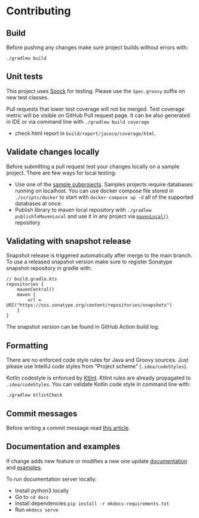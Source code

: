 # Contributing

## Build

Before pushing any changes make sure project builds without errors with:

```
./gradlew build
```

## Unit tests

This project uses [Spock](https://spockframework.org) for testing.
Please use the `Spec.groovy` suffix on new test classes.

Pull requests that lower test coverage will not be merged.
Test coverage metric will be visible on GitHub Pull request page.
It can be also generated in IDE or via command line with `./gradlew build coverage`

- check html report in `build/report/jacoco/coverage/html`.

## Validate changes locally

Before submitting a pull request test your changes locally on a sample project.
There are few ways for local testing:

- Use one of the [sample subprojects](https://github.com/coditory/sherlock-distributed-lock/tree/main/examples).
Samples projects require databases running on localhost. You can use docker compose file stored in `./scripts/docker`
to start with `docker-compose up -d` all of the supported databases at once.
- Publish library to maven local repository with `./gradlew publishToMavenLocal` and use it in any project
  via [`mavenLocal()`](https://docs.gradle.org/current/userguide/declaring_repositories.html#sub:maven_local) repository

## Validating with snapshot release

Snapshot release is triggered automatically after merge to the main branch.
To use a released snapshot version make sure to register Sonatype snapshot repository in gradle with:

```
// build.gradle.kts
repositories {
    mavenCentral()
    maven {
        url = URI("https://oss.sonatype.org/content/repositories/snapshots")
    }
}
```

The snapshot version can be found in GitHub Action build log.

## Formatting

There are no enforced code style rules for Java and Groovy sources.
Just please use IntelliJ code styles from "Project scheme" (`.idea/codeStyles`).

Kotlin codestyle is enforced by [Ktlint](https://pinterest.github.io/ktlint/).
Ktlint rules are already propagated to `.idea/codeStyles`.
You can validate Kotlin code style in command line with:

```
./gradlew ktlintCheck
```

## Commit messages

Before writing a commit message read [this article](https://chris.beams.io/posts/git-commit/).

## Documentation and examples

If change adds new feature or modifies a new one
update [documentation](https://github.com/coditory/sherlock-distributed-lock/tree/main/docs) and
[examples](https://github.com/coditory/sherlock-distributed-lock/tree/main/examples).

To run documentation server locally:
- Install python3 locally
- Go to `cd docs`
- Install dependencies `pip install -r mkdocs-requirements.txt`
- Run `mkdocs serve`
